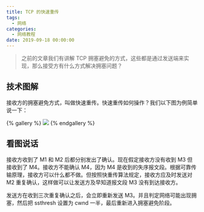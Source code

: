 ```yaml
---
title: TCP 的快速重传
tags:
  - 网络
categories:
  - 网络教程
date: 2019-09-18 00:00:00
---
```


> 之前的文章我们有讲解 TCP 拥塞避免的方式，这些都是通过发送端来实现，那么接受方有什么方式解决拥塞问题？

<!-- more -->

## 技术图解

接收方的拥塞避免方式，叫做快速重传。快速重传如何操作？我们以下图为例简单说一下：

{% gallery %}
![](https://cdn.dusays.com/2019/09/71-1.jpg)
{% endgallery %}

## 看图说话

接收方收到了 M1 和 M2 后都分别发出了确认。现在假定接收方没有收到 M3 但接收到了 M4。接收方不能确认 M4，因为 M4 是收到的失序报文段。根据可靠传输原理，接收方可以什么都不做。但按照快重传算法规定，接收方应及时发送对 M2 重复确认，这样做可以让发送方及早知道报文段 M3 没有到达接收方。

发送方在收到三次重复确认之后，会立即重新发送 M3。并且判定网络可能出现拥塞，然后把 ssthresh 设置为 cwnd 一半，最后重新进入拥塞避免阶段。